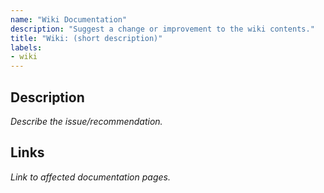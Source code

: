 ```yaml
---
name: "Wiki Documentation"
description: "Suggest a change or improvement to the wiki contents."
title: "Wiki: (short description)"
labels:
- wiki
---
```


## Description

*Describe the issue/recommendation.*

## Links

*Link to affected documentation pages.*